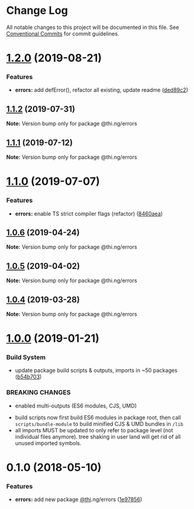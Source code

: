 # Change Log

All notable changes to this project will be documented in this file.
See [Conventional Commits](https://conventionalcommits.org) for commit guidelines.

# [1.2.0](https://github.com/thi-ng/umbrella/compare/@thi.ng/errors@1.1.2...@thi.ng/errors@1.2.0) (2019-08-21)


### Features

* **errors:** add defError(), refactor all existing, update readme ([ded89c2](https://github.com/thi-ng/umbrella/commit/ded89c2))





## [1.1.2](https://github.com/thi-ng/umbrella/compare/@thi.ng/errors@1.1.1...@thi.ng/errors@1.1.2) (2019-07-31)

**Note:** Version bump only for package @thi.ng/errors





## [1.1.1](https://github.com/thi-ng/umbrella/compare/@thi.ng/errors@1.1.0...@thi.ng/errors@1.1.1) (2019-07-12)

**Note:** Version bump only for package @thi.ng/errors





# [1.1.0](https://github.com/thi-ng/umbrella/compare/@thi.ng/errors@1.0.6...@thi.ng/errors@1.1.0) (2019-07-07)


### Features

* **errors:** enable TS strict compiler flags (refactor) ([8460aea](https://github.com/thi-ng/umbrella/commit/8460aea))





## [1.0.6](https://github.com/thi-ng/umbrella/compare/@thi.ng/errors@1.0.5...@thi.ng/errors@1.0.6) (2019-04-24)

**Note:** Version bump only for package @thi.ng/errors





## [1.0.5](https://github.com/thi-ng/umbrella/compare/@thi.ng/errors@1.0.4...@thi.ng/errors@1.0.5) (2019-04-02)

**Note:** Version bump only for package @thi.ng/errors





## [1.0.4](https://github.com/thi-ng/umbrella/compare/@thi.ng/errors@1.0.3...@thi.ng/errors@1.0.4) (2019-03-28)

**Note:** Version bump only for package @thi.ng/errors







# [1.0.0](https://github.com/thi-ng/umbrella/compare/@thi.ng/errors@0.1.12...@thi.ng/errors@1.0.0) (2019-01-21)


### Build System

* update package build scripts & outputs, imports in ~50 packages ([b54b703](https://github.com/thi-ng/umbrella/commit/b54b703))


### BREAKING CHANGES

* enabled multi-outputs (ES6 modules, CJS, UMD)

- build scripts now first build ES6 modules in package root, then call
  `scripts/bundle-module` to build minified CJS & UMD bundles in `/lib`
- all imports MUST be updated to only refer to package level
  (not individual files anymore). tree shaking in user land will get rid of
  all unused imported symbols.


<a name="0.1.0"></a>
# 0.1.0 (2018-05-10)


### Features

* **errors:** add new package [@thi](https://github.com/thi).ng/errors ([1e97856](https://github.com/thi-ng/umbrella/commit/1e97856))

